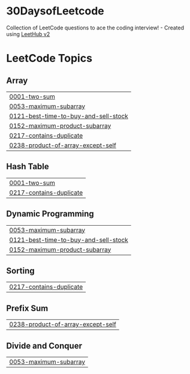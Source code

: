 # 30DaysofLeetcode
Collection of LeetCode questions to ace the coding interview! - Created using [LeetHub v2](https://github.com/arunbhardwaj/LeetHub-2.0)

<!---LeetCode Topics Start-->
# LeetCode Topics
## Array
|  |
| ------- |
| [0001-two-sum](https://github.com/Mehreen66/30DaysofLeetcode/tree/master/0001-two-sum) |
| [0053-maximum-subarray](https://github.com/Mehreen66/30DaysofLeetcode/tree/master/0053-maximum-subarray) |
| [0121-best-time-to-buy-and-sell-stock](https://github.com/Mehreen66/30DaysofLeetcode/tree/master/0121-best-time-to-buy-and-sell-stock) |
| [0152-maximum-product-subarray](https://github.com/Mehreen66/30DaysofLeetcode/tree/master/0152-maximum-product-subarray) |
| [0217-contains-duplicate](https://github.com/Mehreen66/30DaysofLeetcode/tree/master/0217-contains-duplicate) |
| [0238-product-of-array-except-self](https://github.com/Mehreen66/30DaysofLeetcode/tree/master/0238-product-of-array-except-self) |
## Hash Table
|  |
| ------- |
| [0001-two-sum](https://github.com/Mehreen66/30DaysofLeetcode/tree/master/0001-two-sum) |
| [0217-contains-duplicate](https://github.com/Mehreen66/30DaysofLeetcode/tree/master/0217-contains-duplicate) |
## Dynamic Programming
|  |
| ------- |
| [0053-maximum-subarray](https://github.com/Mehreen66/30DaysofLeetcode/tree/master/0053-maximum-subarray) |
| [0121-best-time-to-buy-and-sell-stock](https://github.com/Mehreen66/30DaysofLeetcode/tree/master/0121-best-time-to-buy-and-sell-stock) |
| [0152-maximum-product-subarray](https://github.com/Mehreen66/30DaysofLeetcode/tree/master/0152-maximum-product-subarray) |
## Sorting
|  |
| ------- |
| [0217-contains-duplicate](https://github.com/Mehreen66/30DaysofLeetcode/tree/master/0217-contains-duplicate) |
## Prefix Sum
|  |
| ------- |
| [0238-product-of-array-except-self](https://github.com/Mehreen66/30DaysofLeetcode/tree/master/0238-product-of-array-except-self) |
## Divide and Conquer
|  |
| ------- |
| [0053-maximum-subarray](https://github.com/Mehreen66/30DaysofLeetcode/tree/master/0053-maximum-subarray) |
<!---LeetCode Topics End-->